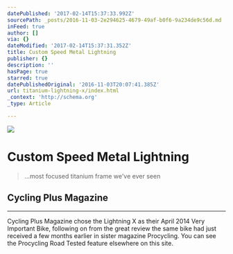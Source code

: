 ```yaml
---
datePublished: '2017-02-14T15:37:33.992Z'
sourcePath: _posts/2016-11-03-2e294625-4679-49af-b0f6-9a234de9c56d.md
inFeed: true
author: []
via: {}
dateModified: '2017-02-14T15:37:31.352Z'
title: Custom Speed Metal Lightning
publisher: {}
description: ''
hasPage: true
starred: true
datePublishedOriginal: '2016-11-03T20:07:41.385Z'
url: titanium-lightning-x/index.html
_context: 'http://schema.org'
_type: Article

---
```

![](https://the-grid-user-content.s3-us-west-2.amazonaws.com/47ca43a8-a9ec-48dd-bd38-9beac000870c.jpg)

# Custom Speed Metal Lightning

> ...most focused titanium frame we've ever seen

## Cycling Plus Magazine

---

Cycling Plus Magazine chose the Lightning X as their April 2014 Very Important Bike, following on from the great review the same bike had just received a few months earlier in sister magazine Procycling. You can see the Procycling Road Tested feature elsewhere on this site.